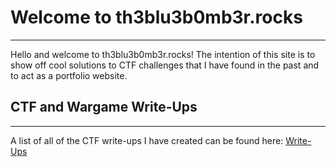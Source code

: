 # Welcome to th3blu3b0mb3r.rocks
---
Hello and welcome to th3blu3b0mb3r.rocks! The intention of this site is to show off cool solutions to CTF challenges that I have found in the past and to act as a portfolio website. 

<script src="https://www.hackthebox.eu/badge/111389"></script>

## CTF and Wargame Write-Ups
---
A list of all of the CTF write-ups I have created can be found here: [Write-Ups](writeups.md)

